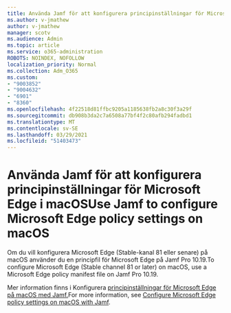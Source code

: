 ```yaml
---
title: Använda Jamf för att konfigurera principinställningar för Microsoft Edge i macOS
ms.author: v-jmathew
author: v-jmathew
manager: scotv
ms.audience: Admin
ms.topic: article
ms.service: o365-administration
ROBOTS: NOINDEX, NOFOLLOW
localization_priority: Normal
ms.collection: Adm_O365
ms.custom:
- "9003852"
- "9004632"
- "6901"
- "8360"
ms.openlocfilehash: 4f22518d81ffbc9205a1185638fb2a8c30f3a29f
ms.sourcegitcommit: db908b3da2c7a6508a77bf4f2c80afb294fadbd1
ms.translationtype: MT
ms.contentlocale: sv-SE
ms.lasthandoff: 03/29/2021
ms.locfileid: "51403473"
---
```

# <a name="use-jamf-to-configure-microsoft-edge-policy-settings-on-macos"></a><span data-ttu-id="559f9-102">Använda Jamf för att konfigurera principinställningar för Microsoft Edge i macOS</span><span class="sxs-lookup"><span data-stu-id="559f9-102">Use Jamf to configure Microsoft Edge policy settings on macOS</span></span>

<span data-ttu-id="559f9-103">Om du vill konfigurera Microsoft Edge (Stable-kanal 81 eller senare) på macOS använder du en principfil för Microsoft Edge på Jamf Pro 10.19.</span><span class="sxs-lookup"><span data-stu-id="559f9-103">To configure Microsoft Edge (Stable channel 81 or later) on macOS, use a Microsoft Edge policy manifest file on Jamf Pro 10.19.</span></span>

<span data-ttu-id="559f9-104">Mer information finns i Konfigurera [principinställningar för Microsoft Edge på macOS med Jamf.](https://go.microsoft.com/fwlink/?linkid=2134761)</span><span class="sxs-lookup"><span data-stu-id="559f9-104">For more information, see [Configure Microsoft Edge policy settings on macOS with Jamf](https://go.microsoft.com/fwlink/?linkid=2134761).</span></span>
